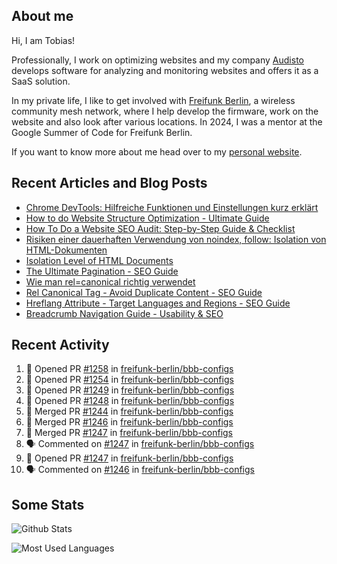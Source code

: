 ## About me

Hi, I am Tobias!

Professionally, I work on optimizing websites and my company [Audisto](https://audisto.com/) develops software for analyzing and monitoring websites and offers it as a SaaS solution.

In my private life, I like to get involved with [Freifunk Berlin](https://berlin.freifunk.net/en/), a wireless community mesh network, where I help develop the firmware, work on the website and also look after various locations. In 2024, I was a mentor at the Google Summer of Code for Freifunk Berlin.

If you want to know more about me head over to my [personal website](https://www.tobias-schwarz.com/).

## Recent Articles and Blog Posts

* [Chrome DevTools: Hilfreiche Funktionen und Einstellungen kurz erklärt](https://www.afs-akademie.org/magazin/chrome-devtools/)
* [How to do Website Structure Optimization - Ultimate Guide](https://audisto.com/guides/structure-optimization/)
* [How To Do a Website SEO Audit: Step-by-Step Guide & Checklist](https://audisto.com/guides/website-audit/)
* [Risiken einer dauerhaften Verwendung von noindex, follow: Isolation von HTML-Dokumenten](https://www.websiteboosting.com/magazin/55/risiken-einer-dauerhaften-verwendung-von-noindex-follow-isolation-von-html-dokumenten.html)
* [Isolation Level of HTML Documents](https://audisto.com/help/crawler/features/isolation/)
* [The Ultimate Pagination - SEO Guide](https://audisto.com/guides/pagination/)
* [Wie man rel=canonical richtig verwendet](https://www.websiteboosting.com/magazin/35/wie-man-relcanonical-richtig-einsetzt.html)
* [Rel Canonical Tag - Avoid Duplicate Content - SEO Guide](https://audisto.com/guides/canonical/)
* [Hreflang Attribute - Target Languages and Regions - SEO Guide](https://audisto.com/guides/hreflang/)
* [Breadcrumb Navigation Guide - Usability & SEO](https://audisto.com/guides/breadcrumb/)

## Recent Activity

<!--START_SECTION:activity-->
1. 💪 Opened PR [#1258](https://github.com/freifunk-berlin/bbb-configs/pull/1258) in [freifunk-berlin/bbb-configs](https://github.com/freifunk-berlin/bbb-configs)
2. 💪 Opened PR [#1254](https://github.com/freifunk-berlin/bbb-configs/pull/1254) in [freifunk-berlin/bbb-configs](https://github.com/freifunk-berlin/bbb-configs)
3. 💪 Opened PR [#1249](https://github.com/freifunk-berlin/bbb-configs/pull/1249) in [freifunk-berlin/bbb-configs](https://github.com/freifunk-berlin/bbb-configs)
4. 💪 Opened PR [#1248](https://github.com/freifunk-berlin/bbb-configs/pull/1248) in [freifunk-berlin/bbb-configs](https://github.com/freifunk-berlin/bbb-configs)
5. 🎉 Merged PR [#1244](https://github.com/freifunk-berlin/bbb-configs/pull/1244) in [freifunk-berlin/bbb-configs](https://github.com/freifunk-berlin/bbb-configs)
6. 🎉 Merged PR [#1246](https://github.com/freifunk-berlin/bbb-configs/pull/1246) in [freifunk-berlin/bbb-configs](https://github.com/freifunk-berlin/bbb-configs)
7. 🎉 Merged PR [#1247](https://github.com/freifunk-berlin/bbb-configs/pull/1247) in [freifunk-berlin/bbb-configs](https://github.com/freifunk-berlin/bbb-configs)
8. 🗣 Commented on [#1247](https://github.com/freifunk-berlin/bbb-configs/pull/1247#issuecomment-2888525823) in [freifunk-berlin/bbb-configs](https://github.com/freifunk-berlin/bbb-configs)
9. 💪 Opened PR [#1247](https://github.com/freifunk-berlin/bbb-configs/pull/1247) in [freifunk-berlin/bbb-configs](https://github.com/freifunk-berlin/bbb-configs)
10. 🗣 Commented on [#1246](https://github.com/freifunk-berlin/bbb-configs/pull/1246#issuecomment-2888339302) in [freifunk-berlin/bbb-configs](https://github.com/freifunk-berlin/bbb-configs)
<!--END_SECTION:activity-->

## Some Stats

![Github Stats](https://github-readme-stats.vercel.app/api?username=noki&rank_icon=github&theme=transparent&card_width=450)

![Most Used Languages](https://github-readme-stats.vercel.app/api/top-langs?username=noki&layout=compact&langs_count=8&theme=transparent&card_width=450)
